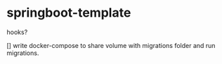 # springboot-template

hooks?

[] write docker-compose to share volume with migrations folder and run migrations.